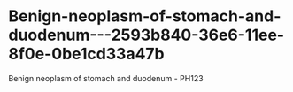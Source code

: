 # Benign-neoplasm-of-stomach-and-duodenum---2593b840-36e6-11ee-8f0e-0be1cd33a47b
Benign neoplasm of stomach and duodenum - PH123
